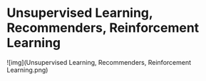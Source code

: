 # Unsupervised Learning, Recommenders, Reinforcement Learning

![img](Unsupervised Learning, Recommenders, Reinforcement Learning.png)